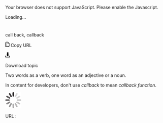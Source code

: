 Your browser does not support JavaScript. Please enable the Javascript.

Loading...

# 

call back, callback

![Copy URL](call-back-callback_files/Copy.png)
Copy URL

![Download](call-back-callback_files/Download.png)

Download topic

Two words as a verb, one word as an adjective or a noun.

In content for developers, don't use *callback* to mean *callback function*.

![In progress](call-back-callback_files/activity-large.gif)

URL :
